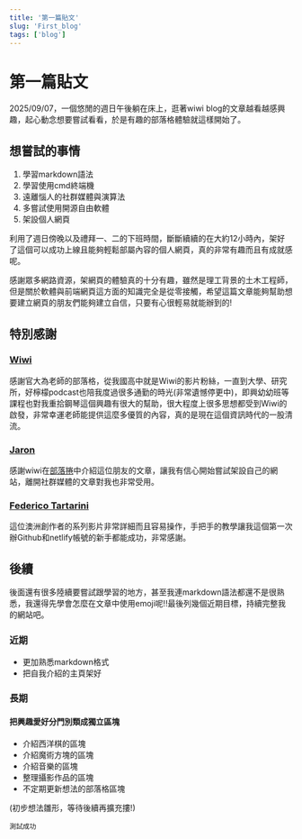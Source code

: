 ```yaml
---
title: '第一篇貼文'
slug: 'First_blog'
tags: ['blog']
---
```


# 第一篇貼文
2025/09/07，一個悠閒的週日午後躺在床上，逛著wiwi blog的文章越看越感興趣，起心動念想要嘗試看看，於是有趣的部落格體驗就這樣開始了。

## 想嘗試的事情

1. 學習markdown語法
1. 學習使用cmd終端機
1. 遠離惱人的社群媒體與演算法
1. 多嘗試使用開源自由軟體
1. 架設個人網頁

利用了週日傍晚以及禮拜一、二的下班時間，斷斷續續的在大約12小時內，架好了這個可以成功上線且能夠輕鬆部屬內容的個人網頁，真的非常有趣而且有成就感呢。

感謝眾多網路資源，架網頁的體驗真的十分有趣，雖然是理工背景的土木工程師，但是關於軟體與前端網頁這方面的知識完全是從零接觸，希望這篇文章能夠幫助想要建立網頁的朋友們能夠建立自信，只要有心很輕易就能辦到的!

## 特別感謝
### [Wiwi](https://wiwi.blog/)

感謝官大為老師的部落格，從我國高中就是Wiwi的影片粉絲，一直到大學、研究所，好檸檬podcast也陪我度過很多通勤的時光(非常遺憾停更中)，即興幼幼班等課程也對我重拾鋼琴這個興趣有很大的幫助，很大程度上很多思想都受到Wiwi的啟發，非常幸運老師能提供這麼多優質的內容，真的是現在這個資訊時代的一股清流。

### [Jaron](https://www.jaron.tw/)

感謝wiwi在[部落捲](https://wiwi.blog/blogroll)中介紹這位朋友的文章，讓我有信心開始嘗試架設自己的網站，離開社群媒體的文章對我也非常受用。

### [Federico Tartarini](https://reurl.cc/5RZk6q)

這位澳洲創作者的系列影片非常詳細而且容易操作，手把手的教學讓我這個第一次辦Github和netlify帳號的新手都能成功，非常感謝。

## 後續

後面還有很多陸續要嘗試跟學習的地方，甚至我連markdown語法都還不是很熟悉，我還得先學會怎麼在文章中使用emoji呢!!最後列幾個近期目標，持續完整我的網站吧。

### 近期

* 更加熟悉markdown格式
* 把自我介紹的主頁架好

### 長期

#### 把興趣愛好分門別類成獨立區塊

* 介紹西洋棋的區塊
* 介紹魔術方塊的區塊
* 介紹音樂的區塊
* 整理攝影作品的區塊
* 不定期更新想法的部落格區塊

(初步想法雛形，等待後續再擴充摟!)



```
測試成功
```